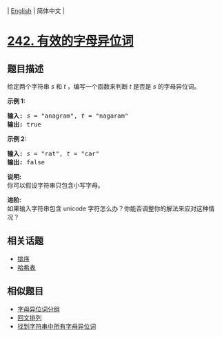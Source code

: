
| [English](README.md) | 简体中文 |

# [242. 有效的字母异位词](https://leetcode-cn.com/problems/valid-anagram/)

## 题目描述

<p>给定两个字符串 <em>s</em> 和 <em>t</em> ，编写一个函数来判断 <em>t</em> 是否是 <em>s</em> 的字母异位词。</p>

<p><strong>示例&nbsp;1:</strong></p>

<pre><strong>输入:</strong> <em>s</em> = &quot;anagram&quot;, <em>t</em> = &quot;nagaram&quot;
<strong>输出:</strong> true
</pre>

<p><strong>示例 2:</strong></p>

<pre><strong>输入:</strong> <em>s</em> = &quot;rat&quot;, <em>t</em> = &quot;car&quot;
<strong>输出: </strong>false</pre>

<p><strong>说明:</strong><br>
你可以假设字符串只包含小写字母。</p>

<p><strong>进阶:</strong><br>
如果输入字符串包含 unicode 字符怎么办？你能否调整你的解法来应对这种情况？</p>


## 相关话题

- [排序](https://leetcode-cn.com/tag/sort)
- [哈希表](https://leetcode-cn.com/tag/hash-table)

## 相似题目

- [字母异位词分组](../group-anagrams/README.md)
- [回文排列](../palindrome-permutation/README.md)
- [找到字符串中所有字母异位词](../find-all-anagrams-in-a-string/README.md)
